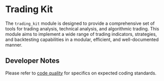 # Trading Kit

The `trading_kit` module is designed to provide a comprehensive set of tools for trading analysis, technical analysis, and algorithmic trading. This module aims to implement a wide range of trading indicators, strategies, and backtesting capabilities in a modular, efficient, and well-documented manner.

## Developer Notes

Please refer to [code quality](/docs/code_quality.md) for specifics on expected coding standards.
